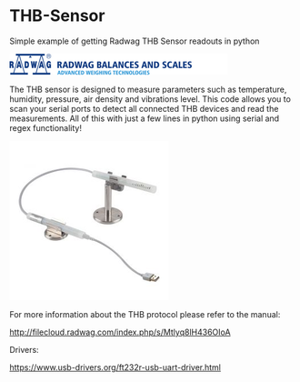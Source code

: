 # THB-Sensor
Simple example of getting Radwag THB Sensor readouts in python

![Alt text](en_header.png)

The THB sensor is designed to measure parameters such as temperature, humidity, pressure, air density and vibrations level. This code allows you to scan your serial ports to detect all connected THB devices and read the measurements. All of this with just a few lines in python using serial and regex functionality! 

![Alt text](thb.jpg)


For more information about the THB protocol please refer to the manual:

http://filecloud.radwag.com/index.php/s/Mtlyq8lH436OIoA

Drivers:

https://www.usb-drivers.org/ft232r-usb-uart-driver.html
